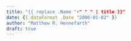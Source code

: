 ```yaml
---
title: "{{ replace .Name "-" " " | title }}"
date: {{ dateFormat .Date "2006-01-02" }}
author: "Matthew R. Hennefarth"
draft: true
---
```


